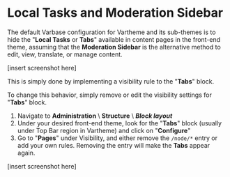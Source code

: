 # Local Tasks and Moderation Sidebar

The default Varbase configuration for Vartheme and its sub-themes is to hide the "**Local Tasks** or **Tabs**" available in content pages in the front-end theme, assuming that the **Moderation Sidebar** is the alternative method to edit, view, translate, or manage content.

\[insert screenshot here\]

This is simply done by implementing a visibility rule to the "**Tabs**" block.

To change this behavior, simply remove or edit the visibility settings for "**Tabs**" block.

1. Navigate to **Administration** \ **Structure** \ _**Block layout**_ 
2. Under your desired front-end theme, look for the "**Tabs**" block \(usually under Top Bar region in Vartheme\) and click on "**Configure**"
3. Go to "**Pages**" under Visibility, and either remove the `/node/*` entry or add your own rules. Removing the entry will make the **Tabs** appear again.

\[insert screenshot here\]

